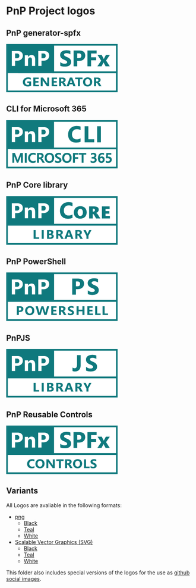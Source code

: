 # PnP Project logos

## PnP generator-spfx
![generator-spfx](/pnp-logos/png/teal/300w/generator-spfx-teal-300.png)

## CLI for Microsoft 365
![CLI for Microsoft 365](/pnp-logos/png/teal/300w/pnp-microsoft-365-cli-teal-300.png)

## PnP Core library
![PnP Core Library](/pnp-logos/png/teal/300w/pnp-core-library-teal-300.png)

## PnP PowerShell
![PnP Core Library](/pnp-logos/png/teal/300w/pnp-powershell-teal-300.png)

## PnPJS
![PnPJS](/pnp-logos/png/teal/300w/pnpjs-library-teal-300.png)

## PnP Reusable Controls
![PnPJS](/pnp-logos/png/teal/300w/spfx-controls-teal-300.png)

## Variants
All Logos are avaliable in the following formats:

* [png](/pnp-logos/png/)
  * [Black](/pnp-logos/png/black/)
  * [Teal](/pnp-logos/png/teal/)
  * [White](/pnp-logos/png/white/)
* [Scalable Vector Graphics (SVG)](/png-logos/svg/)
  * [Black](/png-logos/svg/black/)
  * [Teal](/png-logos/svg/teal/)
  * [White](/png-logos/svg/white/)

This folder also includes special versions of the logos for the use as [github social images](/pnp-logos/github-social/).
